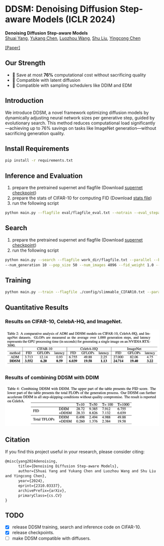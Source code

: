 # DDSM: Denoising Diffusion Step-aware Models (ICLR 2024)

**Denoising Diffusion Step-aware Models**   
[Shuai Yang](https://scholar.google.com/citations?hl=zh-CN&user=zBHAeuUAAAAJ), [Yukang Chen](https://yukangchen.com), [Luozhou Wang](https://scholar.google.com/citations?user=FMoFIBUAAAAJ&hl=zh-CN), [Shu Liu](http://shuliu.me/), [Yingcong Chen](https://www.yingcong.me)

[[Paper]](https://arxiv.org/abs/2310.03337)

## Our Strength
* 🚀 Save at most **76%** computational cost without sacrificing quality
* 🚀 Compatible with latent diffusion
* 🚀 Compatible with sampling schedulers like DDIM and EDM

## Introduction
We introduce DDSM, a novel framework optimizing diffusion models by dynamically adjusting neural network sizes per generative step, guided by evolutionary search. This method reduces computational load significantly—achieving up to 76% savings on tasks like ImageNet generation—without sacrificing generation quality.

## Install Requirements
```bash
pip install -r requirements.txt
```

## Inference and Evaluation
1. prepare the pretrained supernet and flagfile (Download [supernet checkpoint](https://drive.google.com/file/d/1yGE2jfD9ou3BtjQ6KLjDrdEFDWlVbIkR/view?usp=sharing))
2. prepare the stats of CIFAR-10 for computing FID (Download [stats file](https://drive.google.com/file/d/1uSYw17-vwGx0ewhUTnG7aUdmyPNP9ahG/view?usp=sharing))
3. run the following script
```bash
python main.py --flagfile eval/flagfile_eval.txt --notrain --eval_stepaware -parallel --batch_size 1024 --ckpt_name ckpt_450000
```

## Search
1. prepare the pretrained supernet and flagfile (Download [supernet checkpoint](https://drive.google.com/file/d/1yGE2jfD9ou3BtjQ6KLjDrdEFDWlVbIkR/view?usp=sharing))
2. run the following script
```bash
python main.py --search --flagfile work_dir/flagfile.txt --parallel --batch_size 2048 --ckpt_name ckpt_450000 \
--num_generation 10 --pop_size 50 --num_images 4096 --fid_weight 1.0 --mutation_prob 0.001
```

## Training
```bash
python main.py --train --flagfile ./config/slimmable_CIFAR10.txt --parallel --logdir=./work_dir
```

## Quantitative Results

### Results on CIFAR-10, CelebA-HQ, and ImageNet.
![Image](asset/q1.png)

### Results of combining DDSM with DDIM
![Image](asset/combine.png)

## Citation
If you find this project useful in your research, please consider citing:

```
@misc{yang2024denoising,
      title={Denoising Diffusion Step-aware Models}, 
      author={Shuai Yang and Yukang Chen and Luozhou Wang and Shu Liu and Yingcong Chen},
      year={2024},
      eprint={2310.03337},
      archivePrefix={arXiv},
      primaryClass={cs.CV}
}
```

## TODO

- [x] release DDSM training, search and inference code on CIFAR-10.
- [x] release checkpoints.
- [ ] make DDSM compatible with diffusers.